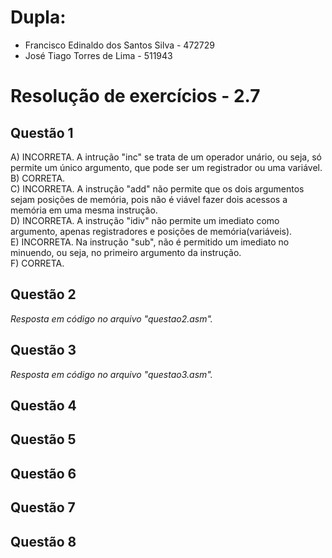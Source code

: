 # Dupla:
- Francisco Edinaldo dos Santos Silva   -    472729
- José Tiago Torres de Lima - 511943

#  Resolução de exercícios - 2.7 

##  Questão 1 
A) INCORRETA. A intrução "inc" se trata de um operador unário, ou seja, só permite um único argumento, que pode ser um registrador ou uma variável.  
B) CORRETA.  
C) INCORRETA. A instrução "add" não permite que os dois argumentos sejam posições de memória, pois não é viável fazer dois acessos a memória em uma mesma instrução.  
D) INCORRETA. A instrução "idiv" não permite um imediato como argumento, apenas registradores e posições de memória(variáveis).  
E) INCORRETA. Na instrução "sub", não é permitido um imediato no minuendo, ou seja, no primeiro argumento da instrução.  
F) CORRETA. 

## Questão 2
*Resposta em código no arquivo "questao2.asm".* 

## Questão 3
*Resposta em código no arquivo "questao3.asm".*  

## Questão 4

## Questão 5

## Questão 6

## Questão 7

## Questão 8

